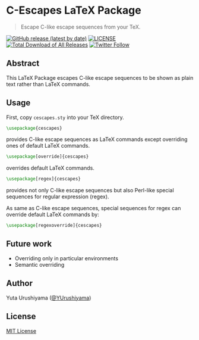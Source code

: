 # C-Escapes LaTeX Package

> Escape C-like escape sequences from your TeX.

[![GitHub release (latest by date)](https://img.shields.io/github/v/release/urushiyama/cescapes)](https://github.com/urushiyama/cescapes/releases/latest)
[![LICENSE](https://img.shields.io/github/license/urushiyama/cescapes)](https://github.com/urushiyama/cescapes/tree/master/LICENSE)
[![Total Download of All Releases](https://img.shields.io/github/downloads/urushiyama/cescapes/total)](https://github.com/urushiyama/cescapes/releases)
[![Twitter Follow](https://img.shields.io/twitter/follow/YUrushiyama?style=social)](https://twitter.com/YUrushiyama)

## Abstract

This LaTeX Package escapes C-like escape sequences to be shown as plain text rather than LaTeX commands.

## Usage

First, copy `cescapes.sty` into your TeX directory.

```LaTeX
\usepackage{cescapes}
```
provides C-like escape sequences as LaTeX commands except overriding ones of default LaTeX commands.

```LaTeX
\usepackage[override]{cescapes}
```
overrides default LaTeX commands.

```LaTeX
\usepackage[regex]{cescapes}
```
provides not only C-like escape sequences but also Perl-like special sequences for regular expression (regex).

As same as C-like escape sequences, special sequences for regex can override default LaTeX commands by:
```LaTeX
\usepackage[regexoverride]{cescapes}
```

## Future work

- Overriding only in particular environments
- Semantic overriding

## Author

Yuta Urushiyama ([@YUrushiyama](https://twitter.com/YUrushiyama))

## License

[MIT License](/LICENSE)
